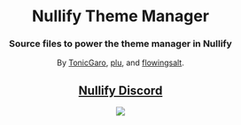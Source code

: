 <h1 align="center">Nullify Theme Manager</h1>
<h3 align="center">Source files to power the theme manager in Nullify</h3>
<p align="center">By <a href="https://github.com/TonicGaro">TonicGaro</a>, <a href="https://github.com/sysplu">plu</a>, and <a href="https://github.com/flowingsalt">flowingsalt</a>.
<h2 align="center"><a href="https://discord.gg/nullify">Nullify Discord</a></h2>

<p align="center">
        <a href="https://discord.gg/nullify">
	       <img src="https://img.shields.io/discord/1075550021291872307?label=discord&logo=discord">
        </a>
